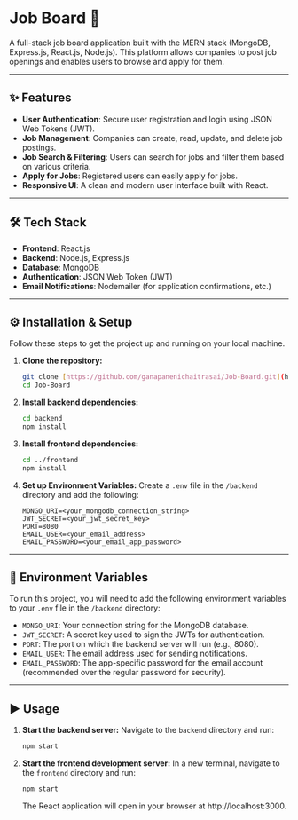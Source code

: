 # Job Board 🚀

A full-stack job board application built with the MERN stack (MongoDB, Express.js, React.js, Node.js). This platform allows companies to post job openings and enables users to browse and apply for them.

---

## ✨ Features

* **User Authentication**: Secure user registration and login using JSON Web Tokens (JWT).
* **Job Management**: Companies can create, read, update, and delete job postings.
* **Job Search & Filtering**: Users can search for jobs and filter them based on various criteria.
* **Apply for Jobs**: Registered users can easily apply for jobs.
* **Responsive UI**: A clean and modern user interface built with React.

---

## 🛠️ Tech Stack

* **Frontend**: React.js
* **Backend**: Node.js, Express.js
* **Database**: MongoDB
* **Authentication**: JSON Web Token (JWT)
* **Email Notifications**: Nodemailer (for application confirmations, etc.)

---

## ⚙️ Installation & Setup

Follow these steps to get the project up and running on your local machine.

1.  **Clone the repository:**
    ```sh
    git clone [https://github.com/ganapanenichaitrasai/Job-Board.git](https://github.com/ganapanenichaitrasai/Job-Board.git)
    cd Job-Board
    ```

2.  **Install backend dependencies:**
    ```sh
    cd backend
    npm install
    ```

3.  **Install frontend dependencies:**
    ```sh
    cd ../frontend
    npm install
    ```

4.  **Set up Environment Variables:**
    Create a `.env` file in the `/backend` directory and add the following:
    ```env
    MONGO_URI=<your_mongodb_connection_string>
    JWT_SECRET=<your_jwt_secret_key>
    PORT=8080
    EMAIL_USER=<your_email_address>
    EMAIL_PASSWORD=<your_email_app_password>
    ```

---

## 🔑 Environment Variables

To run this project, you will need to add the following environment variables to your `.env` file in the `/backend` directory:

* `MONGO_URI`: Your connection string for the MongoDB database.
* `JWT_SECRET`: A secret key used to sign the JWTs for authentication.
* `PORT`: The port on which the backend server will run (e.g., 8080).
* `EMAIL_USER`: The email address used for sending notifications.
* `EMAIL_PASSWORD`: The app-specific password for the email account (recommended over the regular password for security).

---

## ▶️ Usage

1.  **Start the backend server:**
    Navigate to the `backend` directory and run:
    ```sh
    npm start
    ```

2.  **Start the frontend development server:**
    In a new terminal, navigate to the `frontend` directory and run:
    ```sh
    npm start
    ```
    The React application will open in your browser at http://localhost:3000.
